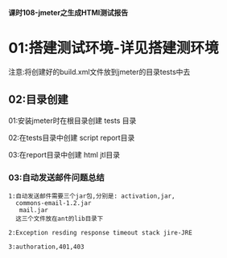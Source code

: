 **课时108-jmeter之生成HTMl测试报告**




# 01:搭建测试环境-详见搭建测环境  #

   注意:将创建好的build.xml文件放到jmeter的目录tests中去

## 02:目录创建 ##
   
   01:安装jmeter时在根目录创建 tests 目录

   02:在tests目录中创建 script report目录

   03:在report目录中创建 html jtl目录

 ###  03:自动发送邮件问题总结  ###

    1:自动发送邮件需要三个jar包,分别是: activation,jar,
      commons-email-1.2.jar
       mail.jar
      这三个文件放在ant的lib目录下

    2:Exception resding response timeout stack jire-JRE

    3:authoration,401,403
